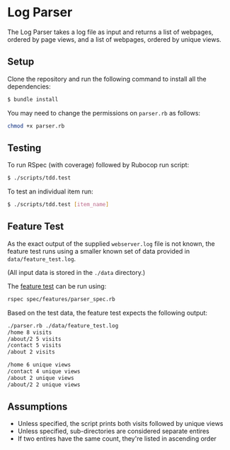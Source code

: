 # Log Parser

The Log Parser takes a log file as input and returns a list of webpages, ordered by page views, and a list of webpages, ordered by unique views.

## Setup

Clone the repository and run the following command to install all the dependencies:

```bash
$ bundle install  
```

You may need to change the permissions on `parser.rb` as follows:
```bash
chmod +x parser.rb
```

## Testing

To run RSpec (with coverage) followed by Rubocop run script:  

```bash
$ ./scripts/tdd.test
```

To test an individual item run:

```bash
$ ./scripts/tdd.test [item_name]
```

## Feature Test

As the exact output of the supplied `webserver.log` file is not known, the feature test runs using a smaller known set of data provided in `data/feature_test.log`.

(All input data is stored in the `./data` directory.)

The [feature test](./spec/features/parser_spec.rb) can be run using:
```bash
rspec spec/features/parser_spec.rb
```
Based on the test data, the feature test expects the following output:

```bash
./parser.rb ./data/feature_test.log
/home 8 visits
/about/2 5 visits
/contact 5 visits
/about 2 visits

/home 6 unique views
/contact 4 unique views
/about 2 unique views
/about/2 2 unique views
```

## Assumptions

- Unless specified, the script prints both visits followed by unique views
- Unless specified, sub-directories are considered separate entires
- If two entires have the same count, they're listed in ascending order  
